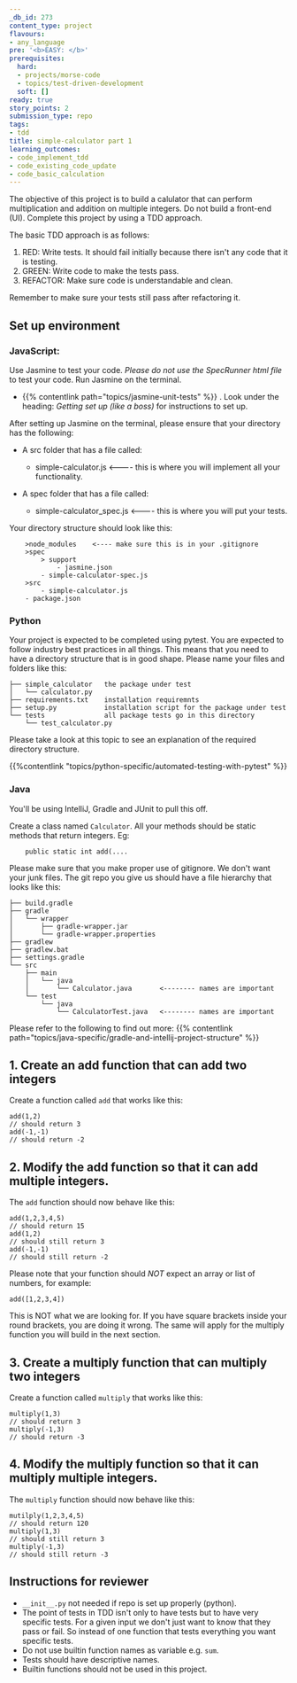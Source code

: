 ```yaml
---
_db_id: 273
content_type: project
flavours:
- any_language
pre: '<b>EASY: </b>'
prerequisites:
  hard:
  - projects/morse-code
  - topics/test-driven-development
  soft: []
ready: true
story_points: 2
submission_type: repo
tags:
- tdd
title: simple-calculator part 1
learning_outcomes:
- code_implement_tdd
- code_existing_code_update
- code_basic_calculation
---
```


The objective of this project is to build a calulator that can perform multiplication and addition on multiple integers. Do not build a front-end (UI). Complete this project by using a TDD approach.

The basic TDD approach is as follows:

1. RED: Write tests. It should fail initially because there isn't any code that it is testing.
2. GREEN: Write code to make the tests pass.
3. REFACTOR: Make sure code is understandable and clean.

Remember to make sure your tests still pass after refactoring it.

## Set up environment

### JavaScript:

Use Jasmine to test your code. _Please do not use the SpecRunner html file_ to test your code. Run Jasmine on the terminal.

- {{% contentlink path="topics/jasmine-unit-tests" %}} . Look under the heading: _Getting set up (like a boss)_ for instructions to set up.

After setting up Jasmine on the terminal, please ensure that your directory has the following:

- A src folder that has a file called:

  - simple-calculator.js <---- this is where you will implement all your functionality.

- A spec folder that has a file called:
  - simple-calculator_spec.js <---- this is where you will put your tests.

Your directory structure should look like this:

```
    >node_modules    <---- make sure this is in your .gitignore
    >spec
        > support
            - jasmine.json
        - simple-calculator-spec.js
    >src
        - simple-calculator.js
    - package.json
```

### Python

Your project is expected to be completed using pytest. You are expected to follow industry best practices in all things. This means that you need to have a directory structure that is in good shape. Please name your files and folders like this:

```
├── simple_calculator   the package under test
│   └── calculator.py
├── requirements.txt    installation requiremnts
├── setup.py            installation script for the package under test
└── tests               all package tests go in this directory
    └── test_calculator.py
```

Please take a look at this topic to see an explanation of the required directory structure.

{{%contentlink "topics/python-specific/automated-testing-with-pytest" %}}

### Java

You'll be using IntelliJ, Gradle and JUnit to pull this off.

Create a class named `Calculator`. All your methods should be static methods that return integers. Eg:

```
    public static int add(....
```

Please make sure that you make proper use of gitignore. We don't want your junk files. The git repo you give us should have a file hierarchy that looks like this:

```
├── build.gradle
├── gradle
│   └── wrapper
│       ├── gradle-wrapper.jar
│       └── gradle-wrapper.properties
├── gradlew
├── gradlew.bat
├── settings.gradle
└── src
    ├── main
    │   └── java
    │       └── Calculator.java       <-------- names are important
    └── test
        └── java
            └── CalculatorTest.java   <-------- names are important
```

Please refer to the following to find out more: {{% contentlink path="topics/java-specific/gradle-and-intellij-project-structure" %}}

## 1. Create an add function that can add two integers

Create a function called `add` that works like this:

```
add(1,2)
// should return 3
add(-1,-1)
// should return -2
```

## 2. Modify the add function so that it can add multiple integers.

The `add` function should now behave like this:

```
add(1,2,3,4,5)
// should return 15
add(1,2)
// should still return 3
add(-1,-1)
// should still return -2
```

Please note that your function should _NOT_ expect an array or list of numbers, for example:

```
add([1,2,3,4])
```

This is NOT what we are looking for. If you have square brackets inside your round brackets, you are doing it wrong. The same will apply for the multiply function you will build in the next section.

## 3. Create a multiply function that can multiply two integers

Create a function called `multiply` that works like this:

```
multiply(1,3)
// should return 3
multiply(-1,3)
// should return -3
```

## 4. Modify the multiply function so that it can multiply multiple integers.

The `multiply` function should now behave like this:

```
mutilply(1,2,3,4,5)
// should return 120
multiply(1,3)
// should still return 3
multiply(-1,3)
// should still return -3
```

## Instructions for reviewer

* `__init__.py` not needed if repo is set up properly (python).
* The point of tests in TDD isn't only to have tests but to have very specific tests. For a given input we don't just want to know that they pass or fail. So instead of one function that tests everything you want specific tests.
* Do not use builtin function names as variable e.g. `sum`.
* Tests should have descriptive names.
* Builtin functions should not be used in this project.